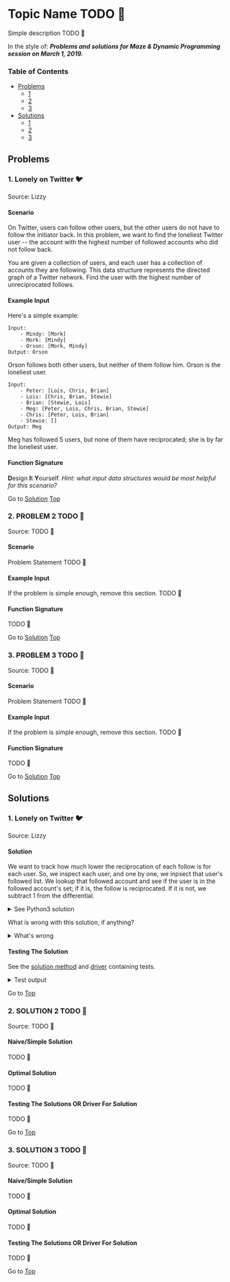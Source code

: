 <!-- Don't remove -->
<a name="top"/>

# Topic Name TODO :bug:

Simple description TODO :bug:

In the style of:
***Problems and solutions for Maze & Dynamic Programming session on March 1, 2019.***

### Table of Contents

* [Problems](#problems)
  * [1](#p1)
  * [2](#p2)
  * [3](#p3)
* [Solutions](#solutions)
  * [1](#s1)
  * [2](#s2)
  * [3](#s3)

<!-- Don't remove -->
<a name="problems"/>

## Problems

<a name="p1"/>

### 1. Lonely on Twitter :bird:

Source: Lizzy

#### Scenario

On Twitter, users can follow other users, but the other users do not have 
to follow the initiator back. In this problem, we want to find the 
loneliest Twitter user -- the account with the highest number of 
followed accounts who did not follow back.

You are given a collection of users, and each user has a collection of accounts 
they are following. This data structure represents the directed graph of a Twitter network. 
Find the user with the highest number of unreciprocated follows.

#### Example Input

Here's a simple example:

```
Input:
    - Mindy: [Mork]
    - Mork: [Mindy]
    - Orson: [Mork, Mindy]
Output: Orson
```

Orson follows both other users, but neither of them follow him. Orson 
is the loneliest user.

```
Input:
    - Peter: [Lois, Chris, Brian]
    - Lois: [Chris, Brian, Stewie]
    - Brian: [Stewie, Lois]
    - Meg: [Peter, Lois, Chris, Brian, Stewie]
    - Chris: [Peter, Lois, Brian]
    - Stewie: []
Output: Meg
```

Meg has followed 5 users, but none of them have reciprocated; she is by far the loneliest user.

#### Function Signature

**D**esign **I**t **Y**ourself. _Hint: what input data structures would be most helpful for this scenario?_

<!-- Don't remove -->
Go to [Solution](#s1)   [Top](#top)

<!-- Don't remove -->
<a name="p2"/>

### 2. PROBLEM 2 TODO :bug:

Source: TODO :bug:

#### Scenario

Problem Statement TODO :bug:

#### Example Input

If the problem is simple enough, remove this section. TODO :bug:

#### Function Signature

TODO :bug:

<!-- Don't remove -->
Go to [Solution](#s2)   [Top](#top)

<!-- Don't remove -->
<a name="p3"/>

### 3. PROBLEM 3 TODO :bug:

Source: TODO :bug:

#### Scenario

Problem Statement TODO :bug:

#### Example Input

If the problem is simple enough, remove this section. TODO :bug:

#### Function Signature

TODO :bug:

<!-- Don't remove -->
Go to [Solution](#s3)   [Top](#top)

<!-- Don't remove -->
<a name="solutions"/>

## Solutions

<!-- Don't remove -->
<a name="s1"/>

### 1. Lonely on Twitter :bird:

Source: Lizzy

#### Solution

We want to track how much lower the reciprocation of each follow 
is for each user. So, we inspect each user, and one by one, we 
inpsect that user's followed list. We lookup that followed account 
and see if the user is in the followed account's set; if it is, 
the follow is reciprocated. If it is not, we subtract 1 from the 
differential.

<details>
<summary>See Python3 solution</summary>

```python3
def lonely(users: dict) -> str:
    # users is a dictionary with K:V of str:set
    if not users: return None

    # create differential
    diff = {}
    for user in users:
        diff[user] = 0
        for followed in users[user]:
            if user not in users[followed]: 
                diff[user] -= 1

    # transform differential data into a list of pairs
    result = [(user, count) for user, count in diff.items()]
    # sort list of pairs by differential, lowest to highest
    result.sort(key=lambda x: x[1])
    return result[0][0]
```

</details>

What is wrong with this solution, if anything?

<details>
<summary>What's wrong</summary>

1. This solution doesn't account for multiple users having the same 
   follower differential, and only takes the first available answer.
2. The manipulation of the differential data is not particularly 
   efficient in runtime, although the code is concise and readable. 
   The list comprehension has a time complexity of `O(N^2)` because 
   lists with appended items are rebuilt in each iteration. The sort 
   call has an optimal time complexity of `O(n log n)`.

</details>

#### Testing The Solution

See the [solution method](./lonely_twitter/solution.py) and [driver](./lonely_twitter/driver.py) containing tests.

<details>
<summary>Test output</summary>

```console
$ python3 driver.py
User graph:
{
         Bob :  {'Theo', 'Rachel', 'Frank', 'Sandy'}
         Sandy :  {'Sally', 'Theo'}
         Frank :  {'Sally', 'Rachel', 'Sandy', 'Theo'}
         Theo :  {'Sally', 'Bob'}
         Sally :  set()
         Rachel :  {'Sally'}
}
The loneliest user is Frank 

User graph:
{
         Mindy :  {'Mork'}
         Mork :  {'Mindy'}
         Orson :  {'Mindy', 'Mork'}
}
The loneliest user is Orson 

User graph:
{
         Peter :  {'Brian', 'Chris', 'Lois'}
         Lois :  {'Chris', 'Stewie', 'Brian'}
         Brian :  {'Stewie', 'Lois'}
         Meg :  {'Stewie', 'Brian', 'Peter', 'Lois', 'Chris'}
         Chris :  {'Brian', 'Peter', 'Lois'}
         Stewie :  set()
}
The loneliest user is Meg
```

</details>

<!-- Don't remove -->
Go to [Top](#top)

<!-- Don't remove -->
<a name="s2"/>

### 2. SOLUTION 2 TODO :bug:

Source: TODO :bug:

#### Naive/Simple Solution

TODO :bug:

#### Optimal Solution

TODO :bug:

#### Testing The Solutions OR Driver For Solution

TODO :bug:

<!-- Don't remove -->
Go to [Top](#top)

<!-- Don't remove -->
<a name="s3"/>

### 3. SOLUTION 3 TODO :bug:

Source: TODO :bug:

#### Naive/Simple Solution 

TODO :bug:

#### Optimal Solution

TODO :bug:

#### Testing The Solutions OR Driver For Solution

TODO :bug:

<!-- Don't remove -->
Go to [Top](#top)
